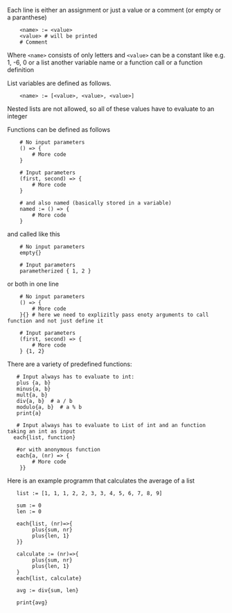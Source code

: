 Each line is either an assignment or just a value or a comment (or empty or a paranthese)
```
    <name> := <value>
    <value> # will be printed
    # Comment
```
Where `<name>` consists of only letters and `<value>` can be 
    a constant like e.g. 1, -6, 0 or
    a list
    another variable name or
    a function call or
    a function definition

List variables are defined as follows.
```
    <name> := [<value>, <value>, <value>]
```
Nested lists are not allowed, so all of these values have to evaluate to an integer

Functions can be defined as follows 
```
    # No input parameters
    () => {
        # More code
    }
    
    # Input parameters
    (first, second) => {
        # More code
    }
    
    # and also named (basically stored in a variable)
    named := () => {
        # More code
    }
```

and called like this
```
    # No input parameters
    empty{}
    
    # Input parameters
    parametherized { 1, 2 }
```

or both in one line
```
    # No input parameters
    () => {
        # More code
    }{} # here we need to explizitly pass enoty arguments to call function and not just define it
    
    # Input parameters
    (first, second) => {
        # More code
    } {1, 2}
```

There are a variety of predefined functions:
```
   # Input always has to evaluate to int:
   plus {a, b}
   minus{a, b}
   mult{a, b}
   div{a, b}  # a / b
   modulo{a, b}  # a % b
   print{a}
    
   # Input always has to evaluate to List of int and an function taking an int as input
  each{list, function}
   
   #or with anonymous function
   each{a, (nr) => {
        # More code
    }}
```

Here is an example programm that calculates the average of a list

```
   list := [1, 1, 1, 2, 2, 3, 3, 4, 5, 6, 7, 8, 9]
   
   sum := 0
   len := 0
   
   each{list, (nr)=>{
        plus{sum, nr}
        plus{len, 1}
   }}
   
   calculate := (nr)=>{
        plus{sum, nr}
        plus{len, 1}
   }
   each{list, calculate}
   
   avg := div{sum, len}
   
   print{avg}
```
